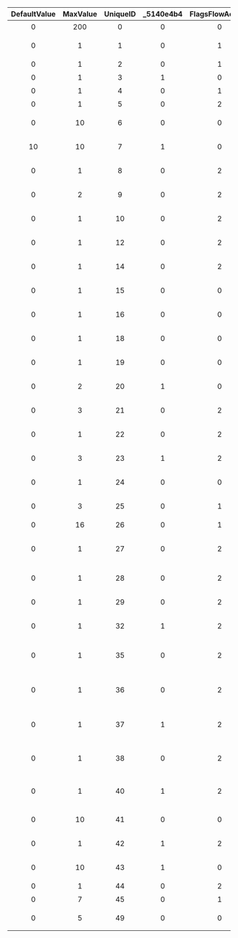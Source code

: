 | DefaultValue | MaxValue | UniqueID | _5140e4b4 | FlagsFlowAccess | Key | Name |
|:--:|:--:|:--:|:--:|:--:|:--:|:--:|
| 0 | 200 | 0 | 0 | 0 | 'NnpcHouseLoan' | 'ローン返済カウント' | 
| 0 | 1 | 1 | 0 | 1 | 'NnpcHouseBuildOk' | 'NPCテント建て替え許可' | 
| 0 | 1 | 2 | 0 | 1 | 'NnpcHouseBuilt' | 'NPCの家建て替え済み' | 
| 0 | 1 | 3 | 1 | 0 | 'CoordinateUpdate' | '家具配置更新済か' | 
| 0 | 1 | 4 | 0 | 1 | 'Is3rdNpc' | '3人目のNPCか？' | 
| 0 | 1 | 5 | 0 | 2 | 'MoveInCompletion' | '引越し完了済みか' | 
| 0 | 10 | 6 | 0 | 0 | 'LastFtrNum' | '最後に配置した家具の数' | 
| 10 | 10 | 7 | 1 | 0 | 'MoveRoomIndex' | 'ダンボール部屋表示に使用したテンプレート番号' | 
| 0 | 1 | 8 | 0 | 2 | 'PlayerNamePhrase' | '口癖はプレイヤーが設定したものか' | 
| 0 | 2 | 9 | 0 | 2 | 'AbandonedHouse' | '自宅を空き家状態にするか' | 
| 0 | 1 | 10 | 0 | 2 | 'InputPhrase' | '口癖を設定した事あるか' | 
| 0 | 1 | 12 | 0 | 2 | 'TalkLifeStart1P1st' | 'React_1P_Lifestart発生したか' | 
| 0 | 1 | 14 | 0 | 2 | 'FromSettlerQuest' | '住人移住クエストで来たNPCか' | 
| 0 | 1 | 15 | 0 | 0 | 'ChangeFirstWall' | '初期住人用壁紙を変更したか' | 
| 0 | 1 | 16 | 0 | 0 | 'ChangeFirstFloor' | '初期住人用床板を変更したか' | 
| 0 | 1 | 18 | 0 | 0 | 'GetFirstVillagerWallFtr1' | '初期住人用壁掛け家具１を入手したか' | 
| 0 | 1 | 19 | 0 | 0 | 'GetFirstVillagerWallFtr2' | '初期住人用壁掛け家具２を入手したか' | 
| 0 | 2 | 20 | 1 | 0 | 'UseAudioType' | '今日使用するオーディオ家具の種類' | 
| 0 | 3 | 21 | 0 | 2 | 'TalkTransitionTimes' | '序盤→日常移行会話を呼んだ回数' | 
| 0 | 1 | 22 | 0 | 2 | 'FinishTalkTransition' | '序盤→日常移行会話を聞き終えたか' | 
| 0 | 3 | 23 | 1 | 2 | 'OutdoorCatnap' | '深夜屋外でのうたた寝判定状況' | 
| 0 | 1 | 24 | 0 | 0 | 'ForceMoveOut' | '強制的に転出させられるフラグ' | 
| 0 | 3 | 25 | 0 | 1 | 'EarlyOrLate' | '早起き・夜更かしフラグ' | 
| 0 | 16 | 26 | 0 | 1 | 'ContinuousNormalDay' | '平常活動の連続日数' | 
| 0 | 1 | 27 | 0 | 2 | 'React1stNpcPresent' | 'React_1P_Lifestartのプレゼント装備の反応発生したか' | 
| 0 | 1 | 28 | 0 | 2 | 'IsReFabricSmartPhone' | 'スマホ柄に汎用布地を使うか？' | 
| 0 | 1 | 29 | 0 | 2 | 'MarketBuildingSupport' | 'お店の資材集め応援会話発生したか？' | 
| 0 | 1 | 32 | 1 | 2 | 'NnpcHouseBuiltToday' | 'NPCの家建て替え済み当日' | 
| 0 | 1 | 35 | 0 | 2 | 'AppE_Happen1st' | 'このNPCの評判UP応援アプローチ会話発生済か？' | 
| 0 | 1 | 36 | 0 | 2 | 'AppE_GetItem1st' | 'このNPCの評判UP応援アイテムもらったことあるか？' | 
| 0 | 1 | 37 | 1 | 2 | 'AppE_Rep_HappenToday' | '今日このNPCの評判UP応援アプローチ会話発生済か？' | 
| 0 | 1 | 38 | 0 | 2 | 'AppE_WelcomoMigrants' | 'このNPCはAppE_WelcomoMigrants発生済か？' | 
| 0 | 1 | 40 | 1 | 2 | 'AppE_WelcomeMigrantsToday' | 'このNPCのAppE_WelcomeMigrants発生当日か？' | 
| 0 | 10 | 41 | 0 | 0 | 'MoveInOrder' | '土地売約済み状態のNPCの転入順' | 
| 0 | 1 | 42 | 1 | 2 | 'EquipEasterWear' | 'イースター用装備にする' | 
| 0 | 10 | 43 | 1 | 0 | 'ForceMoveOutVillagerIndex' | '強制転出に指定した住人番号' | 
| 0 | 1 | 44 | 0 | 2 | 'DisplayJuneBridePresent' | 'ジューンブライド | 絵皿を飾るか？' | 
| 0 | 7 | 45 | 0 | 1 | 'ProgressDaysJuneBrideParty' | 'ジューンブライド | 結婚パーティに参加してからの経過日数' | 
| 0 | 5 | 49 | 0 | 0 | 'EnableConvTalkDaysCount' | '会話のフリを解禁するまでの日数' | 
